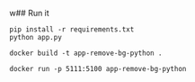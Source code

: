 w## Run it

```
pip install -r requirements.txt
python app.py
```
```
docker build -t app-remove-bg-python .
```
```
docker run -p 5111:5100 app-remove-bg-python
```